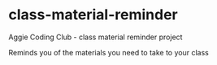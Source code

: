 # class-material-reminder
Aggie Coding Club - class material reminder project

Reminds you of the materials you need to take to your class
